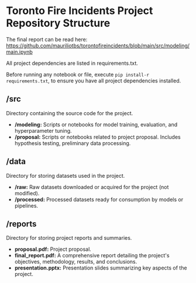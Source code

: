 # Toronto Fire Incidents Project Repository Structure
The final report can be read here: https://github.com/mauriliotbs/torontofireincidents/blob/main/src/modeling/main.ipynb

All project dependencies are listed in requirements.txt.

Before running any notebook or file, execute `pip install-r requirements.txt`, to ensure you have all project dependencies installed.

## /src
Directory containing the source code for the project.
- **/modeling:** Scripts or notebooks for model training, evaluation, and hyperparameter tuning.
- **/proposal:** Scripts or notebooks related to project proposal. Includes hypothesis testing, preliminary data processing.

## /data
Directory for storing datasets used in the project.
- **/raw:** Raw datasets downloaded or acquired for the project (not modified).
- **/processed:** Processed datasets ready for consumption by models or pipelines.

## /reports
Directory for storing project reports and summaries.
- **proposal.pdf:** Project proposal.
- **final_report.pdf:** A comprehensive report detailing the project's objectives, methodology, results, and conclusions.
- **presentation.pptx:** Presentation slides summarizing key aspects of the project.
